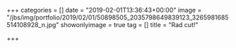 +++
categories = []
date = "2019-02-01T13:36:43+00:00"
image = "/jbs/img/portfolio/2019/02/01/50898505_2035798649839123_3265981685514108928_n.jpg"
showonlyimage = true
tag = []
title = "Rad cut!"

+++
